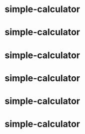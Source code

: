 # simple-calculator
# simple-calculator
# simple-calculator
# simple-calculator
# simple-calculator
# simple-calculator
